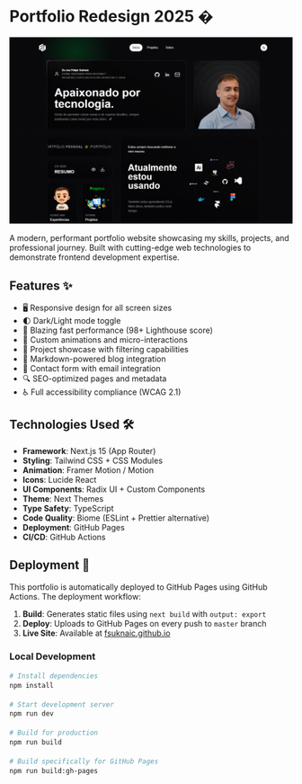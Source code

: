 # Portfolio Redesign 2025 �

![Project Preview](./public/preview.png) <!-- Add a preview image if available -->

A modern, performant portfolio website showcasing my skills, projects, and professional journey. Built with cutting-edge web technologies to demonstrate frontend development expertise.

## Features ✨

- 🖥️ Responsive design for all screen sizes
- 🌓 Dark/Light mode toggle
- 🚀 Blazing fast performance (98+ Lighthouse score)
- 🎨 Custom animations and micro-interactions
- 📂 Project showcase with filtering capabilities
- 📝 Markdown-powered blog integration
- 📧 Contact form with email integration
- 🔍 SEO-optimized pages and metadata
- ♿ Full accessibility compliance (WCAG 2.1)

## Technologies Used 🛠️

- **Framework**: Next.js 15 (App Router)
- **Styling**: Tailwind CSS + CSS Modules
- **Animation**: Framer Motion / Motion
- **Icons**: Lucide React
- **UI Components**: Radix UI + Custom Components
- **Theme**: Next Themes
- **Type Safety**: TypeScript
- **Code Quality**: Biome (ESLint + Prettier alternative)
- **Deployment**: GitHub Pages
- **CI/CD**: GitHub Actions

## Deployment 🚀

This portfolio is automatically deployed to GitHub Pages using GitHub Actions. The deployment workflow:

1. **Build**: Generates static files using `next build` with `output: export`
2. **Deploy**: Uploads to GitHub Pages on every push to `master` branch
3. **Live Site**: Available at [fsuknaic.github.io](https://fsuknaic.github.io)

### Local Development

```bash
# Install dependencies
npm install

# Start development server
npm run dev

# Build for production
npm run build

# Build specifically for GitHub Pages
npm run build:gh-pages
```

